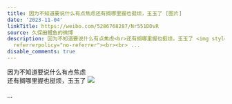 ```yaml
---
title: 因为不知道要说什么有点焦虑还有搁哪里握也挺烦，玉玉了 [图片]
date: '2023-11-04'
linkTitle: https://weibo.com/5286768287/Nr551DDvR
source: 久保田鲤鱼的微博
description: 因为不知道要说什么有点焦虑<br>还有搁哪里握也挺烦，玉玉了 <img style="" src="https://tvax4.sinaimg.cn/large/005LMJWfgy1hjjn3ju0pgg3034034gmq.gif"
  referrerpolicy="no-referrer"><br><br> ...
disable_comments: true
---
```

因为不知道要说什么有点焦虑<br>还有搁哪里握也挺烦，玉玉了 <img style="" src="https://tvax4.sinaimg.cn/large/005LMJWfgy1hjjn3ju0pgg3034034gmq.gif" referrerpolicy="no-referrer"><br><br> ...